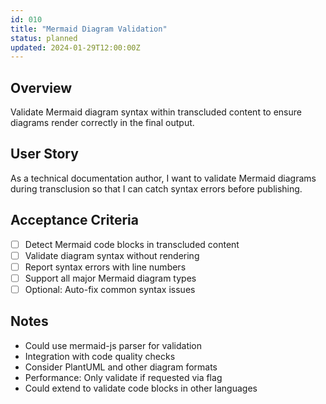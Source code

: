 ```yaml
---
id: 010
title: "Mermaid Diagram Validation"
status: planned
updated: 2024-01-29T12:00:00Z
---
```


## Overview

Validate Mermaid diagram syntax within transcluded content to ensure diagrams render correctly in the final output.

## User Story

As a technical documentation author, I want to validate Mermaid diagrams during transclusion so that I can catch syntax errors before publishing.

## Acceptance Criteria

- [ ] Detect Mermaid code blocks in transcluded content
- [ ] Validate diagram syntax without rendering
- [ ] Report syntax errors with line numbers
- [ ] Support all major Mermaid diagram types
- [ ] Optional: Auto-fix common syntax issues

## Notes

- Could use mermaid-js parser for validation
- Integration with code quality checks
- Consider PlantUML and other diagram formats
- Performance: Only validate if requested via flag
- Could extend to validate code blocks in other languages